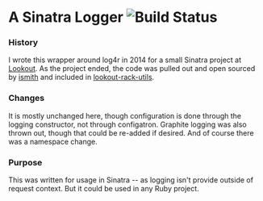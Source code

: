 # A Sinatra Logger ![Build Status][1]

### History

I wrote this wrapper around log4r in 2014 for a small Sinatra project at
[Lookout][4]. As the project ended, the code was pulled out
and open sourced by [ismith][3] and included in [lookout-rack-utils][2].

### Changes

It is mostly unchanged here, though configuration is done through the logging
constructor, not through configatron. Graphite logging was also thrown out,
though that could be re-added if desired. And of course there was a namespace
change.

### Purpose

This was written for usage in Sinatra -- as logging isn't provide outside of
request context. But it could be used in any Ruby project.

[1]: https://api.travis-ci.org/svrana/sinatra-log.svg?branch=master
[2]: https://github.com/lookout/lookout-rack-utils.git
[3]: https://github.com/ismith
[4]: https://lookout.com

